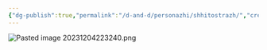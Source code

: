 ```yaml
---
{"dg-publish":true,"permalink":"/d-and-d/personazhi/shhitostrazh/","created":"2023-12-11T09:55:16.000+04:00","updated":"2023-12-26T15:53:52.883+04:00"}
---
```


![Pasted image 20231204223240.png](/img/user/img/Pasted%20image%2020231204223240.png)